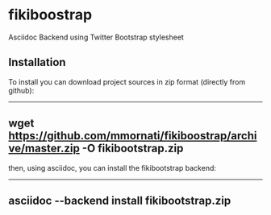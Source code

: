 fikiboostrap
============

Asciidoc Backend using Twitter Bootstrap stylesheet

Installation
---
To install you can download project sources in zip format (directly from
github):

-----------------------------------------------------------------------------
wget https://github.com/mmornati/fikiboostrap/archive/master.zip -O
fikibootstrap.zip
-----------------------------------------------------------------------------

then, using asciidoc, you can install the fikibootstrap backend:

-----------------------------------------------------------------------------
asciidoc --backend install fikibootstrap.zip
-----------------------------------------------------------------------------

